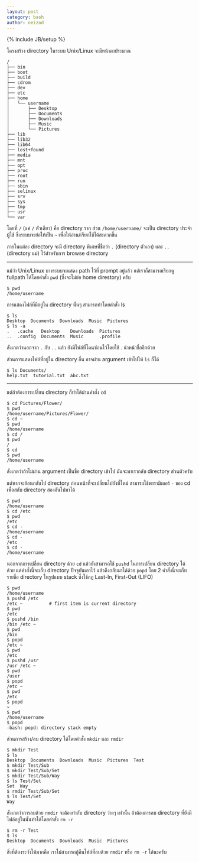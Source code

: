 ```yaml
---
layout: post
category: bash
author: neizod
---
```

{% include JB/setup %}

โครงสร้าง directory ในระบบ Unix/Linux จะมีหน้าตาประมาณ

    /
    ├── bin
    ├── boot
    ├── build
    ├── cdrom
    ├── dev
    ├── etc
    ├── home
    │   └── username
    │       ├── Desktop
    │       ├── Documents
    │       ├── Downloads
    │       ├── Music
    │       └── Pictures
    ├── lib
    ├── lib32
    ├── lib64
    ├── lost+found
    ├── media
    ├── mnt
    ├── opt
    ├── proc
    ├── root
    ├── run
    ├── sbin
    ├── selinux
    ├── srv
    ├── sys
    ├── tmp
    ├── usr
    └── var

โดยที่ `/` (แค่ `/` ตัวเดียว) คือ directory ราก ส่วน `/home/username/` จะเป็น directory ประจำผู้ใช้ ซึ่งระบบจะย่อให้เป็น `~` เพื่อให้อ่าน/เรียกใช้ได้สะดวกขึ้น

ภายในแต่ละ directory จะมี directory พิเศษที่ชื่อว่า `.` (directory ตัวเอง) และ `..` (directory แม่) ไว้สำหรับการ browse directory

---

แม้ว่า Unix/Linux บางระบบจะแสดง path ไว้ที่ prompt อยู่แล้ว แต่เราก็สามารถเรียกดู fullpath ได้โดยคำสั่ง `pwd` (ซึ่งจะไม่ย่อ home direstory) ครับ

    $ pwd
    /home/username

การแสดงไฟล์ที่มีอยู่ใน directory นั้นๆ สามารถทำโดยคำสั่ง ls

    $ ls
    Desktop  Documents  Downloads  Music  Pictures
    $ ls -a
    .   .cache   Desktop    Downloads  Pictures
    ..  .config  Documents  Music      .profile

สังเกตว่านอกจาก `.` กับ `..` แล้ว ยังมีไฟล์ที่โดนซ่อนไว้โดยใช้ . นำหน้าชื่ออีกด้วย

ส่วนการแสดงไฟล์ที่อยู่ใน directory อื่น อาจผ่าน argument เข้าไปให้ `ls` ก็ได้

    $ ls Documents/
    help.txt  tutorial.txt  abc.txt

---

แต่ถ้าต้องการเปลี่ยน directory ก็ทำได้ผ่านคำสั่ง `cd`

    $ cd Pictures/Flower/
    $ pwd
    /home/username/Pictures/Flower/
    $ cd ~
    $ pwd
    /home/username
    $ cd /
    $ pwd
    /
    $ cd
    $ pwd
    /home/username

สังเกตว่าถ้าไม่ผ่าน argument เป็นชื่อ directory เข้าไป มันจะพาเรากลับ directory ส่วนตัวครับ

แต่หากจะย้อนกลับไป directory ก่อนหน้าที่จะเปลี่ยนไปยังที่ใหม่ สามารถใช้พารามิเตอร์ `-` ของ cd เพื่อสลับ directory สองอันไปมาได้

    $ pwd
    /home/username
    $ cd /etc
    $ pwd
    /etc
    $ cd -
    /home/username
    $ cd -
    /etc
    $ cd -
    /home/username

นอกจากการเปลี่ยน directory ด้วย `cd` แล้วยังสามารถใช้ `pushd` ในการเปลี่ยน directory ได้ด้วย แต่คำสั่งนี้จะเก็บ directory ปัจจุบันเอาไว้
แล้วดึงกลับมาได้ด้วย `popd` โดย 2 คำสั่งนี้จะเก็บรายชื่อ directory ในรูปแบบ stack ซึ่งใช้กฎ Last-In, First-Out (LIFO)

    $ pwd
    /home/username
    $ pushd /etc
    /etc ~          # first item is current directory
    $ pwd
    /etc
    $ pushd /bin
    /bin /etc ~
    $ pwd
    /bin
    $ popd
    /etc ~
    $ pwd
    /etc
    $ pushd /usr
    /usr /etc ~
    $ pwd
    /user
    $ popd
    /etc ~
    $ pwd
    /etc
    $ popd
    ~
    $ pwd
    /home/username
    $ popd
    -bash: popd: directory stack empty
    
ส่วนการสร้าง/ลบ directory ได้โดยคำสั่ง `mkdir` และ `rmdir`

    $ mkdir Test
    $ ls
    Desktop  Documents  Downloads  Music  Pictures  Test
    $ mkdir Test/Sub
    $ mkdir Test/Sub/Set
    $ mkdir Test/Sub/Way
    $ ls Test/Set
    Set  Way
    $ rmdir Test/Sub/Set
    $ ls Test/Set
    Way

สังเกตว่าการลบด้วย `rmdir` จะต้องทำกับ directory ว่างๆ เท่านั้น ถ้าต้องการลบ directory ที่ยังมีไฟล์อยู่ในนั้นทำได้โดยคำสั่ง `rm -r`

    $ rm -r Test
    $ ls
    Desktop  Documents  Downloads  Music  Pictures

สิ่งที่ต้องระวังให้มากคือ เราไม่สามารถกู้คืนไฟล์ที่ลบด้วย `rmdir` หรือ `rm -r` ได้นะครับ
